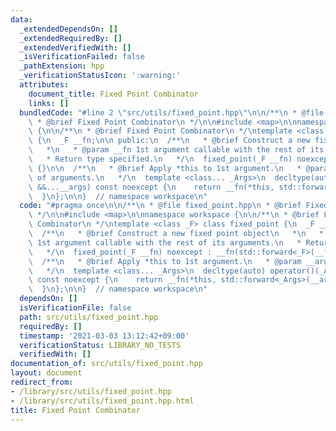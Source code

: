 ```yaml
---
data:
  _extendedDependsOn: []
  _extendedRequiredBy: []
  _extendedVerifiedWith: []
  _isVerificationFailed: false
  _pathExtension: hpp
  _verificationStatusIcon: ':warning:'
  attributes:
    document_title: Fixed Point Combinator
    links: []
  bundledCode: "#line 2 \"src/utils/fixed_point.hpp\"\n\n/**\n * @file fixed_point.hpp\n\
    \ * @brief Fixed Point Combinator\n */\n\n#include <map>\n\nnamespace workspace\
    \ {\n\n/**\n * @brief Fixed Point Combinator\n */\ntemplate <class _F> class fixed_point\
    \ {\n  _F __fn;\n\n public:\n  /**\n   * @brief Construct a new fixed point object\n\
    \   *\n   * @param __fn 1st argument callable with the rest of its arguments.\n\
    \   * Return type specified.\n   */\n  fixed_point(_F __fn) noexcept : __fn(std::forward<_F>(__fn))\
    \ {}\n\n  /**\n   * @brief Apply *this to 1st argument.\n   * @param __args Rest\
    \ of arguments.\n   */\n  template <class... _Args>\n  decltype(auto) operator()(_Args\
    \ &&...__args) const noexcept {\n    return __fn(*this, std::forward<_Args>(__args)...);\n\
    \  }\n};\n\n}  // namespace workspace\n"
  code: "#pragma once\n\n/**\n * @file fixed_point.hpp\n * @brief Fixed Point Combinator\n\
    \ */\n\n#include <map>\n\nnamespace workspace {\n\n/**\n * @brief Fixed Point\
    \ Combinator\n */\ntemplate <class _F> class fixed_point {\n  _F __fn;\n\n public:\n\
    \  /**\n   * @brief Construct a new fixed point object\n   *\n   * @param __fn\
    \ 1st argument callable with the rest of its arguments.\n   * Return type specified.\n\
    \   */\n  fixed_point(_F __fn) noexcept : __fn(std::forward<_F>(__fn)) {}\n\n\
    \  /**\n   * @brief Apply *this to 1st argument.\n   * @param __args Rest of arguments.\n\
    \   */\n  template <class... _Args>\n  decltype(auto) operator()(_Args &&...__args)\
    \ const noexcept {\n    return __fn(*this, std::forward<_Args>(__args)...);\n\
    \  }\n};\n\n}  // namespace workspace\n"
  dependsOn: []
  isVerificationFile: false
  path: src/utils/fixed_point.hpp
  requiredBy: []
  timestamp: '2021-03-03 13:12:42+09:00'
  verificationStatus: LIBRARY_NO_TESTS
  verifiedWith: []
documentation_of: src/utils/fixed_point.hpp
layout: document
redirect_from:
- /library/src/utils/fixed_point.hpp
- /library/src/utils/fixed_point.hpp.html
title: Fixed Point Combinator
---
```

